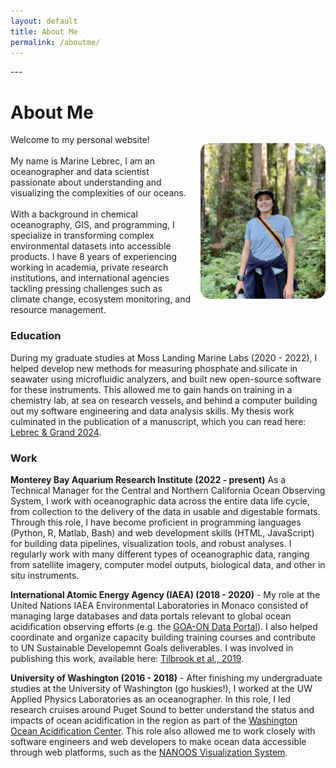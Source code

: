 ```yaml
---
layout: default
title: About Me
permalink: /aboutme/
---
```

<link rel="stylesheet" href="custom.css">
---

# About Me
<p style="float: right; margin-left: 15px;">
    <img src="/images/self.png" alt="My Image" width="200" style="border-radius: 15px;">
    <br>
</p>
Welcome to my personal website! <br><br>
My name is Marine Lebrec, I am an oceanographer and data scientist passionate about understanding and visualizing the complexities of our oceans. <br><br>
With a background in chemical oceanography, GIS, and programming, I specialize in transforming complex environmental datasets into accessible products. I have 8 years of experiencing working in academia, private research institutions, and international agencies tackling pressing challenges such as climate change, ecosystem monitoring, and resource management.

### Education

During my graduate studies at Moss Landing Marine Labs (2020 - 2022), I helped develop new methods for measuring phosphate and silicate in seawater using microfluidic analyzers, and built new open-source software for these instruments. 
This allowed me to gain hands on training in a chemistry lab, at sea on research vessels, and behind a computer building out my software engineering and data analysis skills. My thesis work culminated in the publication of a manuscript, which you can read here: [Lebrec & Grand 2024](https://doi.org/10.3389/fmars.2024.1354780). 

### Work

**Monterey Bay Aquarium Research Institute  (2022 - present)** As a Technical Manager for the Central and Northern California Ocean Observing System, I work with oceanographic data across the entire data life cycle, from collection to the delivery of the data in usable and digestable formats. Through this role, I have become proficient in programming languages (Python, R, Matlab, Bash) and web development skills (HTML, JavaScript) for building data pipelines, visualization tools, and robust analyses. I regularly work with many different types of oceanographic data, ranging from satellite imagery, computer model outputs, biological data, and other in situ instruments.

**International Atomic Energy Agency (IAEA) (2018 - 2020)** - My role at the United Nations IAEA Environmental Laboratories in Monaco consisted of managing large databases and data portals relevant to global ocean acidification observing efforts (e.g. the [GOA-ON Data Portal](https://portal.goa-on.org/Explorer)). I also helped coordinate and organize capacity building training courses and contribute to UN Sustainable Developemnt Goals deliverables. I was involved in publishing this work, available here: [Tilbrook et al., 2019](https://www.frontiersin.org/journals/marine-science/articles/10.3389/fmars.2019.00337/full).

**University of Washington (2016 - 2018)** - After finishing my undergraduate studies at the University of Washington (go huskies!), I worked at the UW Applied Physics Laboratories as an oceanographer. In this role, I led research cruises around Puget Sound to better understand the status and impacts of ocean acidification in the region as part of the [Washington Ocean Acidification Center](https://oceanacidification.uw.edu/). This role also allowed me to work closely with software engineers and web developers to make ocean data accessible through web platforms, such as the [NANOOS Visualization System](https://nvs.nanoos.org/).


